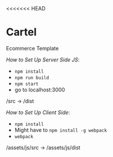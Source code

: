 <<<<<<< HEAD
# Cartel
Ecommerce Template

*How to Set Up Server Side JS*:
- `npm install`
- `npm run build`
- `npm start`
- go to localhost:3000

/src -> /dist

*How to Set Up Client Side*:
- `npm install`
- Might have to `npm install -g webpack`
- `webpack`

/assets/js/src -> /assets/js/dist